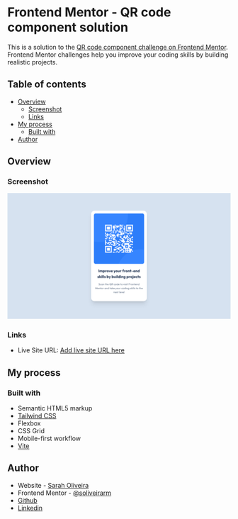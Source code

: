 # Frontend Mentor - QR code component solution

This is a solution to the [QR code component challenge on Frontend Mentor](https://www.frontendmentor.io/challenges/qr-code-component-iux_sIO_H). Frontend Mentor challenges help you improve your coding skills by building realistic projects.

## Table of contents

- [Overview](#overview)
  - [Screenshot](#screenshot)
  - [Links](#links)
- [My process](#my-process)
  - [Built with](#built-with)
- [Author](#author)

## Overview

### Screenshot

![screenshot](public/screenshot.png)

### Links

- Live Site URL: [Add live site URL here](https://your-live-site-url.com)

## My process

### Built with

- Semantic HTML5 markup
- [Tailwind CSS](https://tailwindcss.com/)
- Flexbox
- CSS Grid
- Mobile-first workflow
- [Vite](https://vitejs.dev/)

## Author

- Website - [Sarah Oliveira](https://saraholiveira.vercel.app)
- Frontend Mentor - [@soliveirarm](https://www.frontendmentor.io/profile/soliveirarm)
- [Github](https://github.com/soliveirarm)
- [Linkedin](https://linkedin.com/in/soliveirarm)
